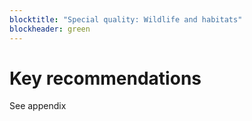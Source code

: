 ```yaml
---
blocktitle: "Special quality: Wildlife and habitats"
blockheader: green
---
```



# Key recommendations

See appendix